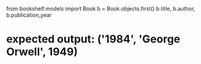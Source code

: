 from bookshelf.models import Book
b = Book.objects.first()
b.title, b.author, b.publication_year  
# expected output: ('1984', 'George Orwell', 1949)
